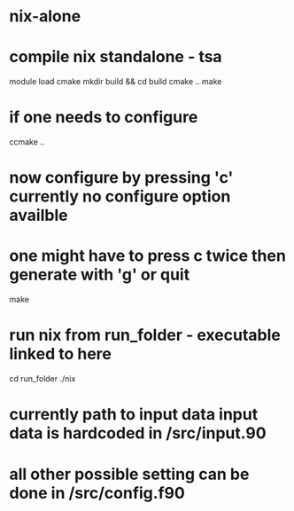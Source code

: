 # nix-alone

# compile nix standalone - tsa

module load cmake
mkdir build && cd build
cmake ..
make

# if one needs to configure
ccmake ..
# now configure by pressing 'c' currently no configure option availble
# one might have to press c twice then generate with 'g' or quit
make

# run nix from run_folder - executable linked to here
cd run_folder
./nix

# currently path to input data input data is hardcoded in /src/input.90
# all other possible setting can be done in /src/config.f90





